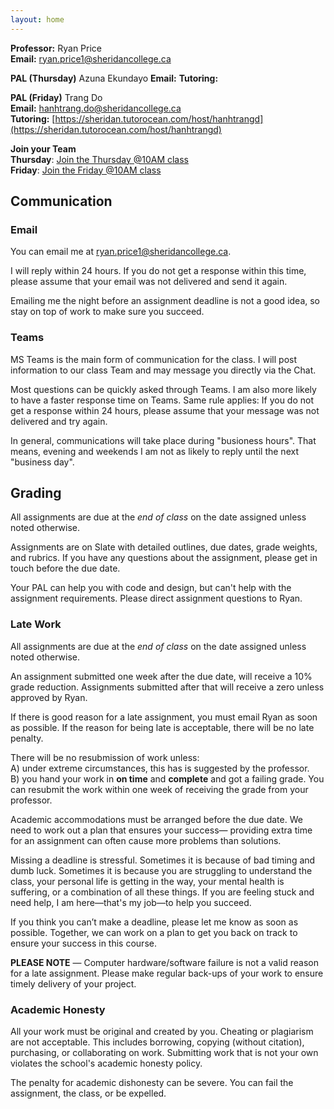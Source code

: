 ```yaml
---
layout: home
---
```


**Professor:** Ryan Price     
**Email:** [ryan.price1@sheridancollege.ca](mailto:ryan.price1@sheridancollege.ca)

**PAL (Thursday)**
Azuna Ekundayo
**Email:** 
**Tutoring:**     
    
**PAL (Friday)**
Trang Do    
**Email:** [hanhtrang.do@sheridancollege.ca](mailto:hanhtrang.do@sheridancollege.ca)    
**Tutoring:** [https://sheridan.tutorocean.com/host/hanhtrangd](https://sheridan.tutorocean.com/host/hanhtrangd)    
    
**Join your Team**    
**Thursday**: [Join the Thursday @10AM class](https://teams.microsoft.com/l/team/19%3Az9sjxB3XfISpck7wOX5z-woaqEfaxZM8dUJRAPQ3u-01%40thread.tacv2/conversations?groupId=a54bc444-74ef-4c42-9fae-482dc0bb8021&tenantId=465ac757-2131-4711-b9a3-d8278b5c0b14)    
**Friday**: [Join the Friday @10AM class](https://teams.microsoft.com/l/team/19%3Ak6D5JSYfq0fJLkPTfpsypVaYwiOjK2HYun_YuE5Fcb81%40thread.tacv2/conversations?groupId=55b2073b-6d33-4068-b497-5b25fab83c6d&tenantId=465ac757-2131-4711-b9a3-d8278b5c0b14)    

## Communication

### Email

You can email me at [ryan.price1@sheridancollege.ca](mailto:ryan.price1@sheridancollege.ca).

I will reply within 24 hours. If you do not get a response within this time, please assume that your email was not delivered and send it again.

Emailing me the night before an assignment deadline is not a good idea, so stay on top of work to make sure you succeed.

### Teams
MS Teams is the main form of communication for the class. I will post information to our class Team and may message you directly via the Chat.

Most questions can be quickly asked through Teams. I am also more likely to have a faster response time on Teams. Same rule applies: If you do not get a response within 24 hours, please assume that your message was not delivered and try again.

In general, communications will take place during "busioness hours". That means, evening and weekends I am not as likely to reply until the next "business day".

## Grading

All assignments are due at the _end of class_ on the date assigned unless noted otherwise.

Assignments are on Slate with detailed  outlines, due dates, grade weights, and rubrics. If you have any questions about the assignment, please get in touch before the due date. 

Your PAL can help you with code and design, but can't help with the assignment requirements. Please direct assignment questions to Ryan.

### Late Work

All assignments are due at the _end of class_ on the date assigned unless noted otherwise.

 An assignment submitted one week after the due date, will receive a 10% grade reduction. Assignments submitted after that will receive a zero unless approved by Ryan.

If there is good reason for a late assignment, you must email Ryan as soon as possible. If the reason for being late is acceptable, there will be no late penalty.

There will be no resubmission of work unless:    
A) under extreme circumstances, this has is suggested by the professor.    
B) you hand your work in **on time** and  **complete** and got a failing grade. You can resubmit the work within one week of receiving the grade from your professor.

Academic accommodations must be arranged before the due date. We need to work out a plan that ensures your success— providing extra time for an assignment can often cause more problems than solutions.

Missing a deadline is stressful. Sometimes it is because of bad timing and dumb luck. Sometimes it is because you are struggling to understand the class, your personal life is getting in the way, your mental health is suffering, or a combination of all these things. If you are feeling stuck and need help, I am here—that's my job—to help you succeed.

If you think you can’t make a deadline, please let me know as soon as possible. Together, we can work on a plan to get you back on track to ensure your success in this course.

**PLEASE NOTE** — Computer hardware/software failure is not a valid reason for a late assignment. Please make regular back-ups of your work to ensure timely delivery of your project. 

### Academic Honesty

All your work must be original and created by you. Cheating or plagiarism are not acceptable.  This includes borrowing, copying (without citation), purchasing, or collaborating on work. Submitting work that is not your own violates the school's academic honesty policy. 

The penalty for academic dishonesty can be severe. You can fail the assignment, the class, or be expelled. 